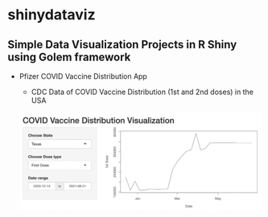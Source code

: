 # shinydataviz

## Simple Data Visualization Projects in R Shiny using Golem framework

- Pfizer COVID Vaccine Distribution App
  - CDC Data of COVID Vaccine Distribution (1st and 2nd doses) in the USA
  
  ![covid_visualization](https://github.com/vaishnavim9/shinydataviz/blob/main/COVID_Visualization_Example.png?raw=true)
